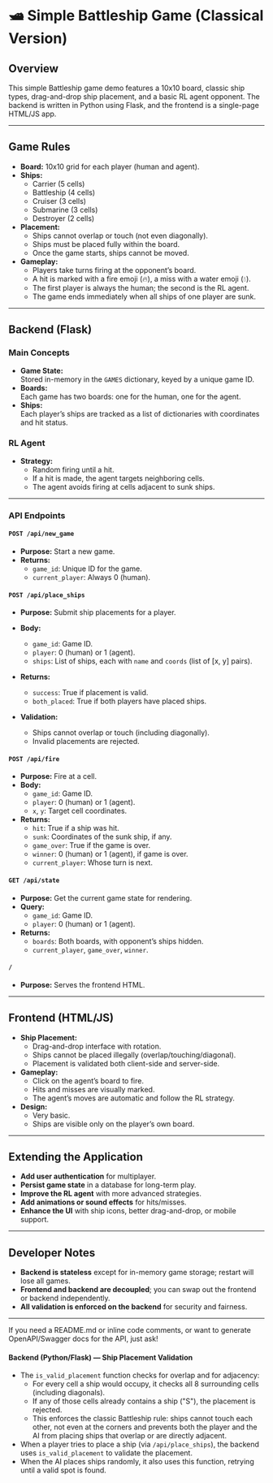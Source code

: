 # 🛥 Simple Battleship Game (Classical Version)

## Overview

This simple Battleship game demo features a 10x10 board, classic ship types, drag-and-drop ship placement, and a basic RL agent opponent. The backend is written in Python using Flask, and the frontend is a single-page HTML/JS app.

---

## Game Rules

- **Board:** 10x10 grid for each player (human and agent).
- **Ships:**  
  - Carrier (5 cells)  
  - Battleship (4 cells)  
  - Cruiser (3 cells)  
  - Submarine (3 cells)  
  - Destroyer (2 cells)
- **Placement:**  
  - Ships cannot overlap or touch (not even diagonally).
  - Ships must be placed fully within the board.
  - Once the game starts, ships cannot be moved.
- **Gameplay:**  
  - Players take turns firing at the opponent’s board.
  - A hit is marked with a fire emoji (🔥), a miss with a water emoji (💧).
  - The first player is always the human; the second is the RL agent.
  - The game ends immediately when all ships of one player are sunk.

---

## Backend (Flask)

### Main Concepts

- **Game State:**  
  Stored in-memory in the `GAMES` dictionary, keyed by a unique game ID.
- **Boards:**  
  Each game has two boards: one for the human, one for the agent.
- **Ships:**  
  Each player’s ships are tracked as a list of dictionaries with coordinates and hit status.

### RL Agent

- **Strategy:**  
  - Random firing until a hit.
  - If a hit is made, the agent targets neighboring cells.
  - The agent avoids firing at cells adjacent to sunk ships.

---

### API Endpoints

#### `POST /api/new_game`

- **Purpose:** Start a new game.
- **Returns:**  
  - `game_id`: Unique ID for the game.
  - `current_player`: Always 0 (human).

#### `POST /api/place_ships`

- **Purpose:** Submit ship placements for a player.
- **Body:**  
  - `game_id`: Game ID.
  - `player`: 0 (human) or 1 (agent).
  - `ships`: List of ships, each with `name` and `coords` (list of [x, y] pairs).
- **Returns:**  
  - `success`: True if placement is valid.
  - `both_placed`: True if both players have placed ships.

- **Validation:**  
  - Ships cannot overlap or touch (including diagonally).
  - Invalid placements are rejected.

#### `POST /api/fire`

- **Purpose:** Fire at a cell.
- **Body:**  
  - `game_id`: Game ID.
  - `player`: 0 (human) or 1 (agent).
  - `x`, `y`: Target cell coordinates.
- **Returns:**  
  - `hit`: True if a ship was hit.
  - `sunk`: Coordinates of the sunk ship, if any.
  - `game_over`: True if the game is over.
  - `winner`: 0 (human) or 1 (agent), if game is over.
  - `current_player`: Whose turn is next.

#### `GET /api/state`

- **Purpose:** Get the current game state for rendering.
- **Query:**  
  - `game_id`: Game ID.
  - `player`: 0 (human) or 1 (agent).
- **Returns:**  
  - `boards`: Both boards, with opponent’s ships hidden.
  - `current_player`, `game_over`, `winner`.

#### `/`

- **Purpose:** Serves the frontend HTML.

---

## Frontend (HTML/JS)

- **Ship Placement:**  
  - Drag-and-drop interface with rotation.
  - Ships cannot be placed illegally (overlap/touching/diagonal).
  - Placement is validated both client-side and server-side.
- **Gameplay:**  
  - Click on the agent’s board to fire.
  - Hits and misses are visually marked.
  - The agent’s moves are automatic and follow the RL strategy.
- **Design:**  
  - Very basic.
  - Ships are visible only on the player’s own board.

---

## Extending the Application

- **Add user authentication** for multiplayer.
- **Persist game state** in a database for long-term play.
- **Improve the RL agent** with more advanced strategies.
- **Add animations or sound effects** for hits/misses.
- **Enhance the UI** with ship icons, better drag-and-drop, or mobile support.

---

## Developer Notes

- **Backend is stateless** except for in-memory game storage; restart will lose all games.
- **Frontend and backend are decoupled**; you can swap out the frontend or backend independently.
- **All validation is enforced on the backend** for security and fairness.

---

If you need a README.md or inline code comments, or want to generate OpenAPI/Swagger docs for the API, just ask!




#### Backend (Python/Flask) — Ship Placement Validation

- The `is_valid_placement` function checks for overlap and for adjacency:  
  - For every cell a ship would occupy, it checks all 8 surrounding cells (including diagonals).
  - If any of those cells already contains a ship ("S"), the placement is rejected.
  - This enforces the classic Battleship rule: ships cannot touch each other, not even at the corners and prevents both the player and the AI from placing ships that overlap or are directly adjacent.
- When a player tries to place a ship (via `/api/place_ships`), the backend uses `is_valid_placement` to validate the placement.
- When the AI places ships randomly, it also uses this function, retrying until a valid spot is found.

